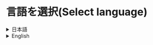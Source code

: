 # 言語を選択(Select language)
<details>
  <summary>
    日本語
  </summary>
  <div>

# Server Starter
ボタンクリックによって簡単にサーバーを立てることができるようにするソフトウェアです。

# 使い方
1. `Setup_ServerStarter.msi`を[こちら](https://github.com/CivilTT/ServerStarter/releases/download/v1.1.0/Setup_ServerStarter.msi)からダウンロードしてください。
2. ダウンロードしたファイルを起動し、デスクトップに`Server Starter`というショートカットが作成されたことを確認してください。
3. `Server Starter`を起動してください。
4. プレイヤー名などを入力する画面にて情報を入力し、次の画面で起動したいサーバーのバージョンとワールド名を設定してください。
5. "RUN"を押してください。
6. 少しするとサーバーの起動が開始されます。

# 搭載機能
## 初期設定
~~~
本システムはポート開放（ポートマッピング）機能をサポートしていません。
サーバーにほかの人が入るためには必要な作業なので、25565番のポートを解放してください。
~~~
インストール後に最初に起動すると以下のような画面が表示されます。<br>
自身のゲーム内での名前を入力してください。<br>
GitについてはShareWorldというレポジトリを作成し、[サーバー同期機能](https://github.com/CivilTT/ServerStarter#shareworld)を使用する場合は入力してください。<br>
使用しない場合はExampleのままで問題ありません。<br>
<br>
![infobuilder](https://github.com/CivilTT/ServerStarter/blob/master/Images/infobuilder.jpg)

## サーバーの起動
以下の画面が本システムのメイン画面です。<br>
`Version`にて起動するサーバーのバージョンを指定し、`World`にて起動するワールドを選択します。<br>
最初はVersionもWordも何もインストールされていないため、【new Version(World)】より、インストールしたいバージョンを選択し、起動するワールドの名前を決めてください。<br>
<br>
![main1](https://github.com/CivilTT/ServerStarter/blob/master/Images/main1.png)

### バージョンアップ
最新のバージョンがリリースされたなどの要因でワールドのバージョンを上げることができます。<br>
以下の写真のように、起動したいサーバーバージョンと、バージョンアップしたいワールドを選択してください。<br>
この場合、**1.17.1**でサーバーを起動するため、**1.16.1のworld**を1.17.1にバージョンアップします。<br>
<br>
![main3](https://github.com/CivilTT/ServerStarter/blob/master/Images/main3.png)

### 既存ワールドの導入
本システムを導入した際など、もともとのワールドデータを移行したい場面に対応します。<br>
【new World】として新規ワールドの名称を設定し、More SettingsよりCustom Mapボタンを押します。<br>
[配布ワールドを導入する](https://github.com/CivilTT/ServerStarter#%E9%85%8D%E5%B8%83%E3%83%AF%E3%83%BC%E3%83%AB%E3%83%89custom-map)際と同じ手順でワールドデータの入ったフォルダを選択してください。<br>
なお、選択するフォルダの階層が以下のようになっていることも確認してください。<br>
そのあとは、OKを押し、RUNすることでサーバーを本システムより起動することができるようになります。<br>
~~~
（選択するフォルダ）
    |
    ├─advancements
    ├─data
    ├─datapacks
    ├─DIM1
    ├─DIM-1
    ├─dimensions
    ├─entities
    ├─playerdata
    ├─poi
    ├─region
    ├─stats
    ├─level.dat
    ├─level.dat_old
    └─session.lock
~~~

### Spigot
Spigotサーバーを導入する場合は【new Version】にて`Import Spigot`をYesに変更してください。<br>
これにより、バージョンの一覧がSpigotのものに切り替わります。<br>
次回以降Spigotがすでに導入されている状態では、普通のバージョンと同じようにバージョン一覧から選択できるようになっています。<br>
<br>
![Spigot1](https://github.com/CivilTT/ServerStarter/blob/master/Images/Spigot1.png)
    
### SpigotとVanila
もともとVanilaサーバーとして作成したワールドをSpigotサーバーとして立てたい場合、自動的に変換する機能が作動します。<br>
また、逆にSpigotからVanilaに変換することもできます。<br>
バージョンアップの際と同様に起動したいサーバーともともとのワールドを選択するだけで自動的にサーバーデータの変換が行われます。<br>
<br>
![Spigot2](https://github.com/CivilTT/ServerStarter/blob/master/Images/Spigot2.png)

## ShareWorld
サーバーの起動を常に1人が行う場合、その人がいないときはマルチプレイができません。<br>
しかし、このShareWorldを用いることで、前回サーバーを立てた人とは別の人でもサーバーを最新の状態で起動することができます。<br>
### 事前準備（Gitレポジトリの設定）
[こちらの記事](https://qiita.com/CivilTT/items/16d53b734ac9d75c2e79)にまとめてあるため、参照しながら作業を進めてください。

### 利用方法
`info.txt`の編集が終わり次第、保存したうえでこれを閉じ、本システムをショートカットより起動して下さい。<br>
すると、以下の写真のようにWorldの一覧に`ShareWorld`が追加されています。<br>
これを選択してワールドを起動することで、同期されたサーバーシステムを構築することができます。<br>
<br>
![main2](https://github.com/CivilTT/ServerStarter/blob/master/Images/main2.png)
<br>
なお、同様の設定をサーバーを共有で開く可能性のある人にも行うことで、サーバー起動時にその人にも最新のデータが同期されるようになります。
    
## More Settings
メイン画面の一番下にある`More Settings`を選択することにより、新しいウィンドウが開きます。
### Server Properties
以下のような画面にて設定を行うことができます。<br>
主要な項目を**Main Settings**にて表示し、そのほかの項目についてはtrue/falseで設定するもの、数字などの文字で指定するものに分けて**Other Settings**にて表示しています。<br>
<br>
![moresettings1](https://github.com/CivilTT/ServerStarter/blob/master/Images/moresettings1.png)
    
### 配布ワールド＆Datapacks＆Plugins 
これらの設定はMore Settingsの上部にあるボタンより、別のウィンドウを立ち上げることで、設定できるようになります。
#### 配布ワールド（Custom Map）
配布ワールドは新規ワールドの導入時のみ、開くことができる設定になっています。<br>
配布ワールドの製作者様が作成したzipファイルや展開済みのフォルダをImportボタンを押して、選択してください。<br>
この時、選択するデータの種類をあらかじめ設定しておいてください。以下の画像ではImportを押すとzipファイルを選択できるようになっています。<br>
設定が終わり次第、OKボタンを押し、設定を保存してください。<br>
<br>
![custom1](https://github.com/CivilTT/ServerStarter/blob/master/Images/custom1.png)
    

#### Datapacks
データパックについても配布ワールドと同様に、導入するファイルを選択することで設定ができます。<br>
また、リスト中のデータパックを選択し、Removeボタンを押すことで、データパックを削除することができます。<br>
<br>
![datapack1](https://github.com/CivilTT/ServerStarter/blob/master/Images/datapack1.png)
    
#### Plugins
PluginはSpigotサーバーを導入する際にのみ、設定を行うことができます。<br>
これも配布ワールドと同様の手順でjarファイルを選択することにより、設定ができます。<br>
また、Pluginの削除についても、リスト上で選択したのちにRemoveボタンを押すことで反映されます。<br>
<br>
![plugin1](https://github.com/CivilTT/ServerStarter/blob/master/Images/plugins1.png)

## Others
### ワールドデータのリセット
同じ名前のワールドを新しく作り直す場合、ワールドのリセットができます。<br>
以下の画像のように、メイン画面にある`Recreate World`のチェックボックスを入れてください。<br>
また、前のワールドを保存する場合はその下の`Save World`のチェックボックスも入れてください。<br>
<br>
![reset](https://github.com/CivilTT/ServerStarter/blob/master/Images/Reset.png)

### データの削除
同じ名前のワールドを再生成するのではなく、ワールドを削除してしまうこともできます。<br>
メイン画面にてバージョンやワールドの選択を行う欄の横にゴミ箱ボタンがあります。<br>
削除したいバージョンやワールドを選択したうえでこのボタンを押すことで、データを削除することができます。<br>
<br>
![delete1]()
![delete2]()

### OP権限の付与
サーバーを起動した際にコマンドを使いたい時など、自身にOP権限を付与したい場面は多いと思います。<br>
以下の画像のように、メイン画面の`~~ has op rights`のチェックボックスを入れることで、サーバーを起動した人には自動でOP権限を付与することができます。<br>
この際、付与する権限レベルは最高の4になり、ほかの参加者に自動的にOP権限を付与するわけではありません。<br>
<br>
![op](https://github.com/CivilTT/ServerStarter/blob/master/Images/op.png)

### サーバー終了後のPCのシャットダウン
サーバーを起動した人が先にゲームから抜けてしまい、参加者が全員抜けた後もPCがつけっぱなしになってしまうことがあると思います。<br>
以下の画像のように、メイン画面の`Shutdown this PC`のチェックボックスを入れておくことで、サーバーが停止した後にPCを自動でシャットダウンします。<br>
サーバーを停止する必要はあるため、最後に抜ける人にゲーム内で`/stop`のコマンドを打ってもらう必要はあります。<br>
なお、シャットダウンする前に確認のダイアログが表示されるため、サーバー終了後にシャットダウンしないことも選択できます。<br>
<br>
![shutdown](https://github.com/CivilTT/ServerStarter/blob/master/Images/shutdown.png)

### 開発者向け機能（ベータ版）
本システムは基本的な機能についてはコマンドラインより操作することができます。<br>
詳細な解説についてはカレントディレクトリをインストールフォルダへ移動させ、`/?`オプションよりご確認ください。<br>
なお、規定通りのインストールフォルダにインストールされている場合は、以下のコマンドで確認することができます。<br>
    
~~~
cd .\AppData\Roaming\.minecraft\Servers
Server_GUI2.exe /?
~~~

また、More Settingsの最下部にある`Get All-VerWor.json`のチェックボックスを適用することにより、本システムにインストールされているバージョンとワールドデータの一覧を表示することができます。<br>
<br>
![all-verwor](https://github.com/CivilTT/ServerStarter/blob/master/Images/All-VerWor.png)
    
# 利用規約
インストーラに同梱されており、利用開始時にこれに同意する必要があります。<br>
なお利用規約はバージョンの改定とともに、予告なく変更する可能性がありますこと、予めご了承ください。

# 問題が発生した場合
個別の環境における問題については、作者が回答することはありません。<br>
しかし、明らかなシステム側のバグである場合やバグであることが疑われる場合は、恐れ入りますが作者の[TwitterのDM](https://twitter.com/CivilT_T)にそっとご報告いただけますと幸いです。<br>
よろしくお願いいたします。

# 詳細な解説＆機能紹介
[こちら](https://qiita.com/CivilTT/items/a59d9be7cea50d60a666)のリンクよりご確認ください。


  </div>
</details>
<details>
  <summary>
    English
  </summary>
  <div>

# Server Starter
You can easily build the Minecraft Multiplay server

# How to use
1. Download `Setup_ServerStarter.msi` at [here](https://github.com/CivilTT/ServerStarter/releases/download/v1.0.0/Setup_ServerStarter.msi)
2. Start this file and check to create `Server Starter` at your Desktop
3. Start `Server Starter`
4. Set any information and Select Version and World
5. Push "RUN" button
6. You can build the Minecraft Server!!
    
# Functions
## Init Settings
~~~
This system does not support the port open (port mapping) function.
Open port 25565 as it is a necessary task for others to enter the server.
~~~
    
When you start it for the first time after installation, the following screen will be displayed.<br>
Enter your in-game name.<br>
For Git, create a repository called ShareWorld and type it if you want to use the [Server Synchronization Function]().<br>
If you do not use it, you can leave it as Example.<br>
<br>
![infobuilder](https://github.com/CivilTT/ServerStarter/blob/master/Images/infobuilder.jpg)

## Start the Server
The following screen is the main screen of this system.<br>
Select the version of the server to start with `Version`, and select the world to start with `World`.<br>
At first, neither Version nor Word is installed, so select the version you want to install from 【new Version (World)】 and decide the name of the World.<br>
<br>
![main1](https://github.com/CivilTT/ServerStarter/blob/master/Images/main1.png)
    
### Version-UP
You can upgrade the version of the world due to factors such as the latest version being released.<br>
Select the server version you want to start and the world you want to upgrade, as shown in the picture below.<br>
In this case, since the server will be started with **1.17.1**, the **World of 1.16.1** will be upgraded to 1.17.1.<br>
<br>
![main3](https://github.com/CivilTT/ServerStarter/blob/master/Images/main3.png)

### Import existing world
I can correspond the case you want to import the original world data, such as when this system is introduced.<br>
Set the name of the new world as 【new World】 and push the Custom Map button from More Settings.<br>
Select the folder containing the world data in the same process as when [Import Custom Map]().<br>
Also, make sure that the hierarchy of the selected folder is as follows.<br>
After that, you can start the server from this system by pushing OK and running.<br>
~~~
（Selected Folder）
    |
    ├─advancements
    ├─data
    ├─datapacks
    ├─DIM1
    ├─DIM-1
    ├─dimensions
    ├─entities
    ├─playerdata
    ├─poi
    ├─region
    ├─stats
    ├─level.dat
    ├─level.dat_old
    └─session.lock
~~~

### Spigot
When installing the Spigot server, change Import Spigot to Yes in 【new Version】.<br>
This will switch the list of versions to Spigot's.<br>
From the next time onwards, when Spigot is already installed, you can select from the version list in the same way as a vanila version.<br>
<br>
![Spigot1](https://github.com/CivilTT/ServerStarter/blob/master/Images/Spigot1.png)
    
### Spigot and Vanila
If you want to set up a World originally created as a Vanila server as a Spigot server, the automatic conversion function will work.<br>
Of cource, you can also convert from Spigot to Vanila.<br>
Just select the server Version you want to start and the original World, then the server data will be converted automatically.<br>
<br>
![Spigot2](https://github.com/CivilTT/ServerStarter/blob/master/Images/Spigot2.png)
    
## ShareWorld
If one person is always opening the server, multiplayer will not be possible without that one.<br>
However, by using this ShareWorld, even another person who set up the server last time can start the server everytime in the latest state.<br>
    
### Init Settings (Set the Git repository)
I wrote it in [this page](https://qiita.com/CivilTT/items/16d53b734ac9d75c2e79). Please set the repository yourself with it.

### How to use
As soon as you finish editing `info.txt`, start this system from the shortcut.<br>
Then, ShareWorld is added to the list of World as shown in the picture below.<br>
You can build Synchronized Server System by selecting ShareWorld and launching the World.<br>
<br>
![main2](https://github.com/CivilTT/ServerStarter/blob/master/Images/main2.png)
<br>
In addition, a person who will open the ShareWorld Server has to do same settings. Then, you and a person share World data.  

## More Settings
Select More Settings at the bottom of the main window.
    
### Server Properties
You can make settings on the screen below.<br>
Main items are displayed in **Main Settings**, and other items are displayed in **Other Settings** separately for those set with true / false and those specified with characters such as numbers.<br>
<br>
![moresettings1](https://github.com/CivilTT/ServerStarter/blob/master/Images/moresettings1.png)
    
### Custom Map & Datapacks & Plugins
These settings can be set by launching another window from the button at the top of More Settings.

#### Custom Map
The Custom Map is set to be open only when a new world is introduced.<br>
Click the Import button to select the zip file or extracted folder created by the creator of it.<br>
At this time, set the type of data to be selected in advance. In the image below, you can select the zip file by pressing Import.<br>
Then, press the OK button to save the settings.<br>
<br>    
![custom1](https://github.com/CivilTT/ServerStarter/blob/master/Images/custom1.png)
    
#### Datapacks
As with the Custom Map, Datapacks can also be set by selecting the files to be installed.<br>
You can also remove the Datapack by selecting it in the list and pressing the Remove button.<br>
<br>
![datapack1](https://github.com/CivilTT/ServerStarter/blob/master/Images/datapack1.png)
    
#### Plugins
The Plugin can only be available when useing the Spigot server.<br>
This can also be set by selecting the jar file in the same procedure as for the Custom Map.<br>
Also, deleting the Plugin will be reflected by pressing the Remove button after selecting it on the list.<br>
<br>
![plugin1](https://github.com/CivilTT/ServerStarter/blob/master/Images/plugins1.png)
    

## Others
### Reset the World
If you want to recreate a new world with the same name, you can reset the world.<br>
Check the `Recreate World` checkbox on the main screen as shown in the image below.<br>
Also, if you want to save the previous world, check the `Save World` checkbox below it.<br>
<br>
![reset](https://github.com/CivilTT/ServerStarter/blob/master/Images/Reset.png)
    
### Delete the data
You can also delete a World not to recreat it with the same name.<br>
There is a trash button where next to the Version and World list.<br>
You can delete the data by selecting the Version or World you want to delete and pressing this button.<br>
<br>
![delete1]()
![delete2]()
    
### Give OP rights
I think there are many situations where you want to give OP authority to yourself, such as when you want to use any commands.<br>
As shown in the image below, you can automatically get OP rights by checking the `~~ has op rights` check box on the main screen.<br>
At this time, the authority level to be granted will be the highest 4, and OP rights will not be automatically granted to other participants.<br>
<br>
![op](https://github.com/CivilTT/ServerStarter/blob/master/Images/op.png)
    
### Shutdown your PC after stopping the Server
I think that you may leave the game first, and the PC may be left on even after all the participants have left.<br>
By checking the Shutdown this PC checkbox on the main screen as shown in the image below, the PC will be shut down automatically after the server is stopped.<br>
Participants need to stop the server, so they need to type /stop command in-game.<br>
A confirmation dialog will be displayed before shutting down, so you can choose not to shut down after the server is end.<br>
<br>
![shutdown](https://github.com/CivilTT/ServerStarter/blob/master/Images/shutdown.png)
    
### For Developpers (Beta Ver.)
The basic functions of this system can be operated from the command line.<br>
For detailed explanation, move the current directory to the installation folder and check from the /? Option.<br>
If it is installed in the specified installation folder, you can check it with the following command.<br>

~~~
cd .\AppData\Roaming\.minecraft\Servers
Server_GUI2.exe /?
~~~

You can also display a list of versions and world data installed on this system by applying the `Get All-VerWor.json` checkbox at the bottom of More Settings.<br>
<br>
![all-verwor](https://github.com/CivilTT/ServerStarter/blob/master/Images/All-VerWor.png)


# Terms of Service
It is included with the installer and you must agree to it when you start using it.
Please note that the terms of use are subject to change without notice as the version is revised.
    
# TroubleShooting
The author does not answer questions in individual environments.
However, if it is an obvious system bug or suspected one, please kindly report it to the author's [Twitter DM](https://twitter.com/CivilT_T).
Thank you.

# More Information
It is [HERE](https://qiita.com/CivilTT/items/a59d9be7cea50d60a666)!!

  </div>
</details>
